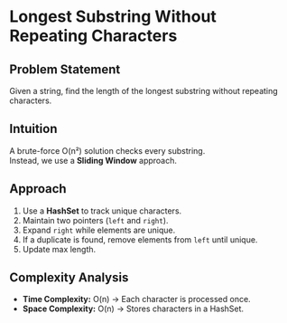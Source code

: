 # Longest Substring Without Repeating Characters
## Problem Statement
Given a string, find the length of the longest substring without repeating characters.

## Intuition
A brute-force O(n²) solution checks every substring.  
Instead, we use a **Sliding Window** approach.

## Approach
1. Use a **HashSet** to track unique characters.
2. Maintain two pointers (`left` and `right`).
3. Expand `right` while elements are unique.
4. If a duplicate is found, remove elements from `left` until unique.
5. Update max length.

## Complexity Analysis
- **Time Complexity:** O(n) → Each character is processed once.
- **Space Complexity:** O(n) → Stores characters in a HashSet.
